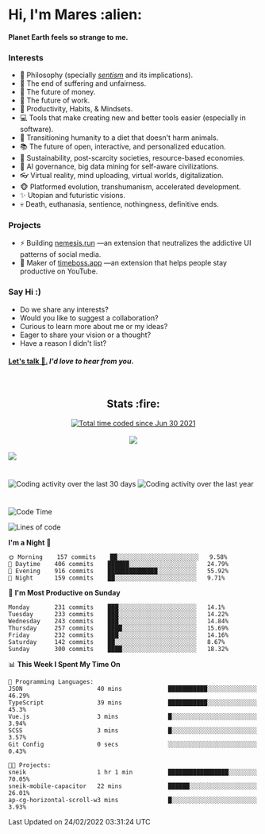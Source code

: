 <h1>Hi, I'm Mares :alien:</h1>

#### Planet Earth feels so strange to me.

### **Interests**

- 🌊 Philosophy (specially [_sentism_][sentismmedium] and its implications).
- 🎯 The end of suffering and unfairness.
- 💸 The future of money.
- 💼 The future of work.
- 🧠 Productivity, Habits, & Mindsets.
- 💻 Tools that make creating new and better tools easier (especially in software).
- 🥗 Transitioning humanity to a diet that doesn't harm animals.
- 📚 The future of open, interactive, and personalized education.
- 🌱 Sustainability, post-scarcity societies, resource-based economies.
- 🤖 AI governance, big data mining for self-aware civilizations.
- 👓 Virtual reality, mind uploading, virtual worlds, digitalization.
- 🐵 Platformed evolution, transhumanism, accelerated development.
- ✨ Utopian and futuristic visions.
- 💀 Death, euthanasia, sentience, nothingness, definitive ends.


### **Projects**

- ⚡ Building [nemesis.run](https://nemesis.run) —an extension that neutralizes the addictive UI patterns of social media.
- 💎 Maker of [timeboss.app](https://timeboss.app) —an extension that helps people stay productive on YouTube.


### **Say Hi :)**

- Do we share any interests?
- Would you like to suggest a collaboration?
- Curious to learn more about me or my ideas?
- Eager to share your vision or a thought?
- Have a reason I didn't list?

#### [Let's talk :wave:.](mailto:mareszhar@gmail.com) _I'd love to hear from you_.

[sentismmedium]: https://medium.com/@mareszhar/born-a-prisoner-a-reflection-about-life-its-struggles-and-a-plan-to-escape-d8566ce9b026

<br>

<h2 align="center">Stats :fire:</h2>

<div align="center">
  <a href="https://wakatime.com/@cfdc0e0d-4860-4b62-9ff0-cb659185525e">
    <img src="https://wakatime.com/badge/user/cfdc0e0d-4860-4b62-9ff0-cb659185525e.svg" alt="Total time coded since Jun 30 2021" />
  </a>
</div>

<br>

<!-- 
Add or remove this: 
&dates=B1AAB3FF 
...or this...
&date_format=M%20j%5B%2C%20Y%5D
from the *streak stats URL below* if they get bugged and aren't updating: 
-->

<div align="center">
  <img src="https://github-readme-streak-stats.herokuapp.com?user=mareszhar&theme=black-ice&hide_border=true&stroke=FFFFFF15&ring=DF8FFE&fire=DF8FFE&currStreakLabel=DF8FFE&background=1A232A&currStreakNum=86FFAB&dates=B1AAB3FF&date_format=M%20j%5B%2C%20Y%5D">
</div>

<br>

<img src="https://activity-graph.herokuapp.com/graph?username=mareszhar&theme=nord&bg_color=00000000&color=979797&line=DF8FFE&point=00000000&area=true&hide_border=true">

<br>

<h1></h1>

<img src="https://wakatime.com/share/@mares/5df0ff02-9c79-41b4-b540-51dc9c65a57b.svg" alt="Coding activity over the last 30 days" />
<img src="https://wakatime.com/share/@mares/ea89ba71-f374-40af-930c-e0655909fe37.svg" alt="Coding activity over the last year" />

<h1></h1>

<!--START_SECTION:waka-->
![Code Time](http://img.shields.io/badge/Code%20Time-509%20hrs%2025%20mins-blue)

![Lines of code](https://img.shields.io/badge/From%20Hello%20World%20I%27ve%20Written-130%20Thousand%20lines%20of%20code-blue)

**I'm a Night 🦉** 

```text
🌞 Morning    157 commits    ██░░░░░░░░░░░░░░░░░░░░░░░   9.58% 
🌆 Daytime    406 commits    ██████░░░░░░░░░░░░░░░░░░░   24.79% 
🌃 Evening    916 commits    ██████████████░░░░░░░░░░░   55.92% 
🌙 Night      159 commits    ██░░░░░░░░░░░░░░░░░░░░░░░   9.71%

```
📅 **I'm Most Productive on Sunday** 

```text
Monday       231 commits    ███░░░░░░░░░░░░░░░░░░░░░░   14.1% 
Tuesday      233 commits    ███░░░░░░░░░░░░░░░░░░░░░░   14.22% 
Wednesday    243 commits    ███░░░░░░░░░░░░░░░░░░░░░░   14.84% 
Thursday     257 commits    ████░░░░░░░░░░░░░░░░░░░░░   15.69% 
Friday       232 commits    ███░░░░░░░░░░░░░░░░░░░░░░   14.16% 
Saturday     142 commits    ██░░░░░░░░░░░░░░░░░░░░░░░   8.67% 
Sunday       300 commits    ████░░░░░░░░░░░░░░░░░░░░░   18.32%

```


📊 **This Week I Spent My Time On** 

```text
💬 Programming Languages: 
JSON                     40 mins             ███████████░░░░░░░░░░░░░░   46.29% 
TypeScript               39 mins             ███████████░░░░░░░░░░░░░░   45.3% 
Vue.js                   3 mins              █░░░░░░░░░░░░░░░░░░░░░░░░   3.94% 
SCSS                     3 mins              █░░░░░░░░░░░░░░░░░░░░░░░░   3.57% 
Git Config               0 secs              ░░░░░░░░░░░░░░░░░░░░░░░░░   0.43%

🐱‍💻 Projects: 
sneik                    1 hr 1 min          █████████████████░░░░░░░░   70.05% 
sneik-mobile-capacitor   22 mins             ██████░░░░░░░░░░░░░░░░░░░   26.01% 
ap-cg-horizontal-scroll-w3 mins              █░░░░░░░░░░░░░░░░░░░░░░░░   3.93%

```


 Last Updated on 24/02/2022 03:31:24 UTC
<!--END_SECTION:waka-->
